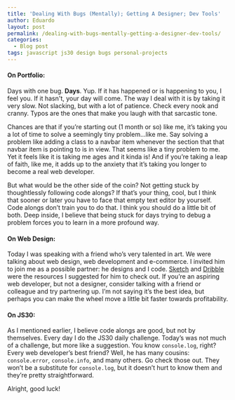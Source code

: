```yaml
---
title: 'Dealing With Bugs (Mentally); Getting A Designer; Dev Tools'
author: Eduardo
layout: post
permalink: /dealing-with-bugs-mentally-getting-a-designer-dev-tools/
categories:
  - Blog post
tags: javascript js30 design bugs personal-projects
---
```

#### On Portfolio:
Days with one bug. **Days**. Yup. If it has happened or is happening to you, I feel you. If it hasn't, your day will come. The way I deal with it is by taking it very slow. Not slacking, but with a lot of patience. Check every nook and cranny. Typos are the ones that make you laugh with that sarcastic tone.

Chances are that if you’re starting out (1 month or so) like me, it’s taking you a lot of time to solve a seemingly tiny problem…like me. Say solving a problem like adding a class to a navbar item whenever the section that that navbar item is pointing to is in view. That seems like a tiny problem to me. Yet it feels like it is taking me ages and it kinda is! And if you’re taking a leap of faith, like me, it adds up to the anxiety that it’s taking you longer to become a real web developer.

But what would be the other side of the coin? Not getting stuck by thoughtlessly following code alongs? If that’s your thing, cool, but I think that sooner or later you have to face that empty text editor by yourself. Code alongs don’t train you to do that. I think you should do a little bit of both. Deep inside, I believe that being stuck for days trying to debug a problem forces you to learn in a more profound way.

#### On Web Design:
Today I was speaking with a friend who’s very talented in art. We were talking about web design, web development and e-commerce. I invited him to join me as a possible partner: he designs and I code. [Sketch](https://www.sketchapp.com/) and [Dribble](https://dribbble.com/) were the resources I suggested for him to check out. If you’re an aspiring web developer, but not a designer, consider talking with a friend or colleague and try partnering up. I’m not saying it’s the best idea, but perhaps you can make the wheel move a little bit faster towards profitability.

#### On JS30:
As I mentioned earlier, I believe code alongs are good, but not by themselves. Every day I do the JS30 daily challenge. Today’s was not much of a challenge, but more like a suggestion. You know `console.log`, right? Every web developer’s best friend? Well, he has many cousins: `console.error`, `console.info`, and many others. Go check those out. They won’t be a substitute for `console.log`, but it doesn’t hurt to know them and they’re pretty straightforward.

Alright, good luck!